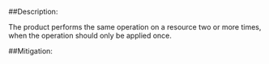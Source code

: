 ##Description:

The product performs the same operation on a resource two or more times, when the operation should only be applied once.



##Mitigation:
